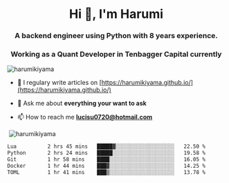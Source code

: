<h1 align="center">Hi 👋, I'm Harumi</h1>
<h3 align="center">A backend engineer using <b>Python</b> with 8 years experience.</h3>
<h3 align="center">Working as a Quant Developer in <b>Tenbagger Capital</b> currently</h3>

<p align="left"> <img src="https://komarev.com/ghpvc/?username=harumikiyama" alt="harumikiyama" /> </p>


- 📝 I regulary write articles on [https://harumikiyama.github.io/](https://harumikiyama.github.io/)

- 💬 Ask me about **everything your want to ask**

- 📫 How to reach me **lucisu0720@hotmail.com**

<p>&nbsp;<img align="center" src="https://github-readme-stats.vercel.app/api?username=harumikiyama&show_icons=true" alt="harumikiyama" /></p>


<!--START_SECTION:waka-->

```txt
Lua          2 hrs 45 mins   █████▓░░░░░░░░░░░░░░░░░░░   22.50 %
Python       2 hrs 24 mins   █████░░░░░░░░░░░░░░░░░░░░   19.58 %
Git          1 hr 58 mins    ████░░░░░░░░░░░░░░░░░░░░░   16.05 %
Docker       1 hr 44 mins    ███▓░░░░░░░░░░░░░░░░░░░░░   14.25 %
TOML         1 hr 41 mins    ███▒░░░░░░░░░░░░░░░░░░░░░   13.78 %
```

<!--END_SECTION:waka-->
